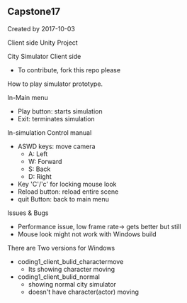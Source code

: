 ## Capstone17
Created by 2017-10-03

Client side Unity Project

City Simulator Client side
- To contribute, fork this repo please

How to play simulator prototype.

In-Main menu
- Play button: starts simulation
- Exit: terminates simulation


In-simulation Control manual
- ASWD keys: move camera
    - A: Left
    - W: Forward
    - S: Back
    - D: Right
- Key 'C'/'c' for locking mouse look
- Reload button: reload entire scene
- quit Button: back to main menu

Issues & Bugs
-  Performance issue, low frame rate-> gets better but still
-  Mouse look might not work with Windows build

There are Two versions for Windows
- coding1_client_bulid_charactermove
    + Its showing character moving
- coding1_client_bulid_normal
    + showing normal city simulator
    + doesn't have character(actor) moving
